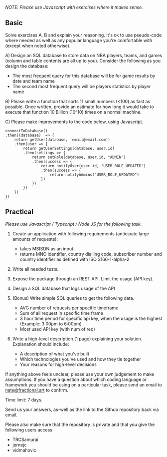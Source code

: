_NOTE: Please use Javascript with exercises where it makes sense._

## Basic

Solve exercises A, B and explain your reasoning. It's ok to use pseudo-code where needed as well as any popular language you're comfortable with (except when noted otherwise).

A) Design an SQL database to store data on NBA players, teams, and games (column and table contents are all up to you). Consider the following as you design the database:
- The most frequent query for this database will be for game results by date and team name 
- The second most frequent query will be players statistics by player name

B) Please write a function that sorts 11 small numbers (<100) as fast as possible. Once written, provide an estimate for how long it would take to execute that function 10 Billion (10^10) times on a normal machine.

C) Please make improvements to the code below, using Javascript.

```
connectToDatabase()
.then((database)  => {
    return getUser(database, 'email@email.com')
    .then(user => {
        return getUserSettings(database, user.id)
        .then(settings => {
            return setRole(database, user.id, "ADMIN")
            .then(success => {
                return notifyUser(user.id, "USER_ROLE_UPDATED")
                .then(success => {
                    return notifyAdmins("USER_ROLE_UPDATED")
                })
            })
        })
    })
})
```

## Practical

_Please use Javascript / Typecript / Node JS for the following task._

1. Create an application with following requirements (anticipate large amounts of requests):
	- takes MSISDN as an input
	- returns MNO identifier, country dialling code, subscriber number and country identifier as defined with ISO 3166-1-alpha-2

2. Write all needed tests.

3. Expose the package through an REST API. Limit the usage (API key).

4. Design a SQL database that logs usage of the API

5. (Bonus) Write simple SQL queries to get the following data. 
    - AVG number of requests per specific timeframe
    - Sum of all request in specific time frame
    - 3 hour time period for specific api key, when the usage is the highest (Example: 3:00pm to 6:00pm)
    - Most used API key (with num of req)


6. Write a high-level description (1 page) explaining your solution. Explanation should include: 
    - A description of what you've built
    - Which technologies you've used and how they tie together
    - Your reasons for high-level decisions 
   
 
If anything above feels unclear, please use your own judgement to make assumptions. If you have a question about which coding language or framework you should be using on a particular task, please send an email to nate@fractional.art to confirm.

Time limit: 7 days.

Send us your answers, as-well as the link to the Github repository back via email.

Please also make sure that the repository is private and that you give the following users access 
- TRCSamurai 
- jernejc
- vidmahovic